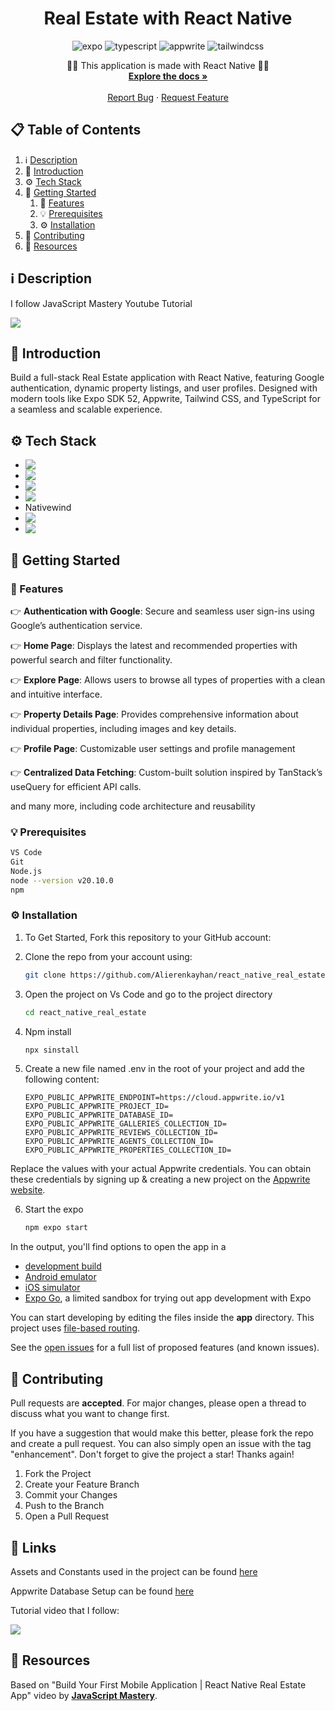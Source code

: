 # <h1 align="center" > Real Estate with React Native </h1>

<div align="center">
    <img src="https://img.shields.io/badge/-Expo-black?style=for-the-badge&logoColor=white&logo=expo&color=000020" alt="expo" />
    <img src="https://img.shields.io/badge/-TypeScript-black?style=for-the-badge&logoColor=white&logo=typescript&color=3178C6" alt="typescript" />
    <img src="https://img.shields.io/badge/-Appwrite-black?style=for-the-badge&logoColor=white&logo=appwrite&color=FD366E" alt="appwrite" />
    <img src="https://img.shields.io/badge/-Tailwind_CSS-black?style=for-the-badge&logoColor=white&logo=tailwindcss&color=06B6D4" alt="tailwindcss" />
  </div>

<div align="center">
  <p align="center">
    👨‍💻 This application is made with React Native 👨‍💻
    <br />
    <a href="https://github.com/Alierenkayhan/react_native_real_estate"><strong>Explore the docs »</strong></a>
    <br />
    <br />
    <a href="https://github.com/Alierenkayhan/react_native_real_estate/issues">Report Bug</a>
    ·
    <a href="https://github.com/Alierenkayhan/react_native_real_estate/issues">Request Feature</a>
  </p>
</div>

## 📋 <a name="table">Table of Contents</a>

1.  ℹ [Description](#description)
2. 🤖 [Introduction](#introduction)
3. ⚙️ [Tech Stack](#tech-stack)
4. 🏁 [Getting Started](#getting-started)
   1. 🔋 [Features](#features)
   2. 💡 [Prerequisites](#pre-requisites)
   3. ⚙️ [Installation](#installation)
5. 🧐 [Contributing](#contributing)
6. 🤩 [Resources](#resources)

## <a name="description">ℹ️ Description</a> 
I follow JavaScript Mastery Youtube Tutorial

<a href="https://youtu.be/CzJQEstIiEI" target="_blank"><img src="https://github.com/sujatagunale/EasyRead/assets/151519281/1736fca5-a031-4854-8c09-bc110e3bc16d" /></a>


## <a name="introduction">🤖  Introduction</a> 
Build a full-stack Real Estate application with React Native, featuring Google authentication, dynamic property listings, and user profiles. Designed with modern tools like Expo SDK 52, Appwrite, Tailwind CSS, and TypeScript for a seamless and scalable experience.

## <a name="tech-stack">⚙️  Tech Stack</a>

* <img align="left" src="https://img.shields.io/badge/expo-1C1E24?style=for-the-badge&logo=expo&logoColor=#D04A37" /> 
* <img align="left" src="https://img.shields.io/badge/react_native-%2320232a.svg?style=for-the-badge&logo=react&logoColor=%2361DAFB" /> 
* <img align="left" src="https://img.shields.io/badge/typescript-%23007ACC.svg?style=for-the-badge&logo=typescript&logoColor=white" /> 
* <img align="left" src="https://img.shields.io/badge/typescript-%23007ACC.svg?style=for-the-badge&logo=typescript&logoColor=white" /> 
* Nativewind
* <img align="left" src="https://img.shields.io/badge/Appwrite-%23FD366E.svg?style=for-the-badge&logo=appwrite&logoColor=white" /> 
* <img align="left" src="https://img.shields.io/badge/tailwindcss-%2338B2AC.svg?style=for-the-badge&logo=tailwind-css&logoColor=white" /> 


## <a name="getting-started">🏁 Getting Started</a>
### <a name="features">🔋 Features</a>

👉 **Authentication with Google**: Secure and seamless user sign-ins using Google’s authentication service.

👉 **Home Page**: Displays the latest and recommended properties with powerful search and filter functionality.

👉 **Explore Page**: Allows users to browse all types of properties with a clean and intuitive interface.

👉 **Property Details Page**: Provides comprehensive information about individual properties, including images and key details.

👉 **Profile Page**: Customizable user settings and profile management

👉 **Centralized Data Fetching**: Custom-built solution inspired by TanStack’s useQuery for efficient API calls.

and many more, including code architecture and reusability 


### <a name="pre-requisites">💡 Prerequisites</a>
  ```sh
  VS Code 
  Git
  Node.js
  node --version v20.10.0
  npm
  ```


### <a name="installation">⚙️ Installation</a>
1. To Get Started, Fork this repository to your GitHub account:
2. Clone the repo from your account using:
   ```sh
   git clone https://github.com/Alierenkayhan/react_native_real_estate.git
   ```
3. Open the project on Vs Code and go to the project directory 
   ```sh
   cd react_native_real_estate
   ```
4. Npm install
   ```sh
   npx sinstall
   ```
5. Create a new file named .env in the root of your project and add the following content:

    ```env
    EXPO_PUBLIC_APPWRITE_ENDPOINT=https://cloud.appwrite.io/v1
    EXPO_PUBLIC_APPWRITE_PROJECT_ID=
    EXPO_PUBLIC_APPWRITE_DATABASE_ID=
    EXPO_PUBLIC_APPWRITE_GALLERIES_COLLECTION_ID=
    EXPO_PUBLIC_APPWRITE_REVIEWS_COLLECTION_ID=
    EXPO_PUBLIC_APPWRITE_AGENTS_COLLECTION_ID=
    EXPO_PUBLIC_APPWRITE_PROPERTIES_COLLECTION_ID=
    
    ```
Replace the values with your actual Appwrite credentials. You can obtain these credentials by signing up & creating a new project on the [Appwrite website](https://apwr.dev/JSM050).

6. Start the expo
   ```sh
   npm expo start
   ```

In the output, you'll find options to open the app in a

- [development build](https://docs.expo.dev/develop/development-builds/introduction/)
- [Android emulator](https://docs.expo.dev/workflow/android-studio-emulator/)
- [iOS simulator](https://docs.expo.dev/workflow/ios-simulator/)
- [Expo Go](https://expo.dev/go), a limited sandbox for trying out app development with Expo

You can start developing by editing the files inside the **app** directory. This project uses [file-based routing](https://docs.expo.dev/router/introduction).

See the [open issues](https://github.com/Alierenkayhan/react_native_real_estate/issues) for a full list of proposed features (and known issues).
 

## <a name="contributing">🧐 Contributing</a>

Pull requests are **accepted**. For major changes, please open a thread to discuss what you want to change first.

If you have a suggestion that would make this better, please fork the repo and create a pull request. You can also simply open an issue with the tag "enhancement".
Don't forget to give the project a star! Thanks again!

1. Fork the Project
2. Create your Feature Branch 
3. Commit your Changes 
4. Push to the Branch 
5. Open a Pull Request
  
## <a name="links">🔗 Links</a>

Assets and Constants used in the project can be found [here](https://drive.google.com/file/d/1HxuvAeJfiPfcZ1co5fU0ahKRw4sbA0gO/view?usp=sharing)

Appwrite Database Setup can be found [here](https://jsmastery.notion.site/Database-Setup-16260f3cbaf3807f8fb6cbed8d1e84fd)

Tutorial video that I follow: 

<a href="https://youtu.be/CzJQEstIiEI" target="_blank"><img src="https://github.com/sujatagunale/EasyRead/assets/151519281/1736fca5-a031-4854-8c09-bc110e3bc16d" /></a>

## <a name="resources">🤩 Resources</a>
Based on "Build Your First Mobile Application | React Native Real Estate App" video by [**JavaScript Mastery**](https://youtu.be/CzJQEstIiEI).
